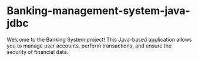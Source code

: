 # Banking-management-system-java-jdbc
Welcome to the Banking System project! This Java-based application allows you to manage user accounts, perform transactions, and ensure the security of financial data.
